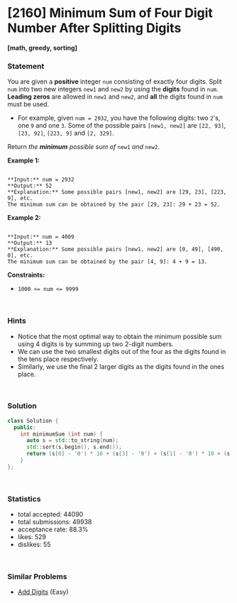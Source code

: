 # [2160] Minimum Sum of Four Digit Number After Splitting Digits

**[math, greedy, sorting]**

### Statement

You are given a **positive** integer `num` consisting of exactly four digits. Split `num` into two new integers `new1` and `new2` by using the **digits** found in `num`. **Leading zeros** are allowed in `new1` and `new2`, and **all** the digits found in `num` must be used.

* For example, given `num = 2932`, you have the following digits: two `2`'s, one `9` and one `3`. Some of the possible pairs `[new1, new2]` are `[22, 93]`, `[23, 92]`, `[223, 9]` and `[2, 329]`.



Return *the **minimum** possible sum of* `new1` *and* `new2`.


**Example 1:**

```

**Input:** num = 2932
**Output:** 52
**Explanation:** Some possible pairs [new1, new2] are [29, 23], [223, 9], etc.
The minimum sum can be obtained by the pair [29, 23]: 29 + 23 = 52.

```

**Example 2:**

```

**Input:** num = 4009
**Output:** 13
**Explanation:** Some possible pairs [new1, new2] are [0, 49], [490, 0], etc. 
The minimum sum can be obtained by the pair [4, 9]: 4 + 9 = 13.

```

**Constraints:**
* `1000 <= num <= 9999`


<br>

### Hints

- Notice that the most optimal way to obtain the minimum possible sum using 4 digits is by summing up two 2-digit numbers.
- We can use the two smallest digits out of the four as the digits found in the tens place respectively.
- Similarly, we use the final 2 larger digits as the digits found in the ones place.

<br>

### Solution

```cpp
class Solution {
  public:
    int minimumSum (int num) {
      auto s = std::to_string(num);
      std::sort(s.begin(), s.end());
      return (s[0] - '0') * 10 + (s[3] - '0') + (s[1] - '0') * 10 + (s[2] - '0');
    }
};
```

<br>

### Statistics

- total accepted: 44090
- total submissions: 49938
- acceptance rate: 88.3%
- likes: 529
- dislikes: 55

<br>

### Similar Problems

- [Add Digits](https://leetcode.com/problems/add-digits) (Easy)
